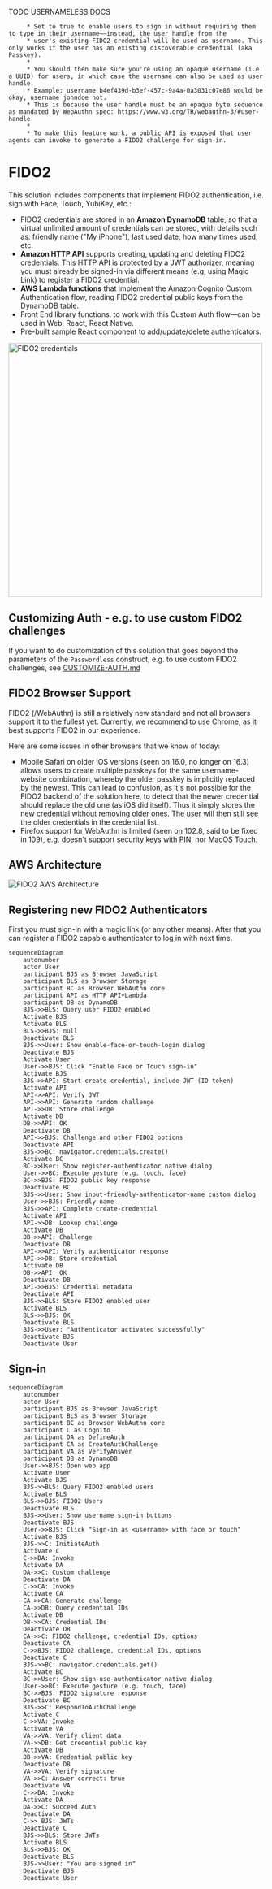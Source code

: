 TODO USERNAMELESS DOCS

         * Set to true to enable users to sign in without requiring them to type in their username––instead, the user handle from the
         * user's existing FIDO2 credential will be used as username. This only works if the user has an existing discoverable credential (aka Passkey).
         *
         * You should then make sure you're using an opaque username (i.e. a UUID) for users, in which case the username can also be used as user handle.
         * Example: username b4ef439d-b3ef-457c-9a4a-0a3031c07e86 would be okay, username johndoe not.
         * This is because the user handle must be an opaque byte sequence as mandated by WebAuthn spec: https://www.w3.org/TR/webauthn-3/#user-handle
         *
         * To make this feature work, a public API is exposed that user agents can invoke to generate a FIDO2 challenge for sign-in.

# FIDO2

This solution includes components that implement FIDO2 authentication, i.e. sign with Face, Touch, YubiKey, etc.:

- FIDO2 credentials are stored in an **Amazon DynamoDB** table, so that a virtual unlimited amount of credentials can be stored, with details such as: friendly name ("My iPhone"), last used date, how many times used, etc.
- **Amazon HTTP API** supports creating, updating and deleting FIDO2 credentials. This HTTP API is protected by a JWT authorizer, meaning you must already be signed-in via different means (e.g, using Magic Link) to register a FIDO2 credential.
- **AWS Lambda functions** that implement the Amazon Cognito Custom Authentication flow, reading FIDO2 credential public keys from the DynamoDB table.
- Front End library functions, to work with this Custom Auth flow––can be used in Web, React, React Native.
- Pre-built sample React component to add/update/delete authenticators.

<img src="./drawings/fido2-authenticators-screenshot.png" alt="FIDO2 credentials" width="500px" />

## Customizing Auth - e.g. to use custom FIDO2 challenges

If you want to do customization of this solution that goes beyond the parameters of the `Passwordless` construct, e.g. to use custom FIDO2 challenges, see [CUSTOMIZE-AUTH.md](./CUSTOMIZE-AUTH.md)

## FIDO2 Browser Support

FIDO2 (/WebAuthn) is still a relatively new standard and not all browsers support it to the fullest yet. Currently, we recommend to use Chrome, as it best supports FIDO2 in our experience.

Here are some issues in other browsers that we know of today:

- Mobile Safari on older iOS versions (seen on 16.0, no longer on 16.3) allows users to create multiple passkeys for the same username-website combination, whereby the older passkey is implicitly replaced by the newest. This can lead to confusion, as it's not possible for the FIDO2 backend of the solution here, to detect that the newer credential should replace the old one (as iOS did itself). Thus it simply stores the new credential without removing older ones. The user will then still see the older credentials in the credential list.
- Firefox support for WebAuthn is limited (seen on 102.8, said to be fixed in 109), e.g. doesn't support security keys with PIN, nor MacOS Touch.

## AWS Architecture

![FIDO2 AWS Architecture](./drawings/fido2.png)

## Registering new FIDO2 Authenticators

First you must sign-in with a magic link (or any other means). After that you can register a FIDO2 capable authenticator to log in with next time.

```mermaid
sequenceDiagram
    autonumber
    actor User
    participant BJS as Browser JavaScript
    participant BLS as Browser Storage
    participant BC as Browser WebAuthn core
    participant API as HTTP API+Lambda
    participant DB as DynamoDB
    BJS->>BLS: Query user FIDO2 enabled
    Activate BJS
    Activate BLS
    BLS->>BJS: null
    Deactivate BLS
    BJS->>User: Show enable-face-or-touch-login dialog
    Deactivate BJS
    Activate User
    User->>BJS: Click "Enable Face or Touch sign-in"
    Activate BJS
    BJS->>API: Start create-credential, include JWT (ID token)
    Activate API
    API->>API: Verify JWT
    API->>API: Generate random challenge
    API->>DB: Store challenge
    Activate DB
    DB->>API: OK
    Deactivate DB
    API->>BJS: Challenge and other FIDO2 options
    Deactivate API
    BJS->>BC: navigator.credentials.create()
    Activate BC
    BC->>User: Show register-authenticator native dialog
    User->>BC: Execute gesture (e.g. touch, face)
    BC->>BJS: FIDO2 public key response
    Deactivate BC
    BJS->>User: Show input-friendly-authenticator-name custom dialog
    User->>BJS: Friendly name
    BJS->>API: Complete create-credential
    Activate API
    API->>DB: Lookup challenge
    Activate DB
    DB->>API: Challenge
    Deactivate DB
    API->>API: Verify authenticator response
    API->>DB: Store credential
    Activate DB
    DB->>API: OK
    Deactivate DB
    API->>BJS: Credential metadata
    Deactivate API
    BJS->>BLS: Store FIDO2 enabled user
    Activate BLS
    BLS->>BJS: OK
    Deactivate BLS
    BJS->>User: "Authenticator activated successfully"
    Deactivate BJS
    Deactivate User
```

## Sign-in

```mermaid
sequenceDiagram
    autonumber
    actor User
    participant BJS as Browser JavaScript
    participant BLS as Browser Storage
    participant BC as Browser WebAuthn core
    participant C as Cognito
    participant DA as DefineAuth
    participant CA as CreateAuthChallenge
    participant VA as VerifyAnswer
    participant DB as DynamoDB
    User->>BJS: Open web app
    Activate User
    Activate BJS
    BJS->>BLS: Query FIDO2 enabled users
    Activate BLS
    BLS->>BJS: FIDO2 Users
    Deactivate BLS
    BJS->>User: Show username sign-in buttons
    Deactivate BJS
    User->>BJS: Click "Sign-in as <username> with face or touch"
    Activate BJS
    BJS->>C: InitiateAuth
    Activate C
    C->>DA: Invoke
    Activate DA
    DA->>C: Custom challenge
    Deactivate DA
    C->>CA: Invoke
    Activate CA
    CA->>CA: Generate challenge
    CA->>DB: Query credential IDs
    Activate DB
    DB->>CA: Credential IDs
    Deactivate DB
    CA->>C: FIDO2 challenge, credential IDs, options
    Deactivate CA
    C->>BJS: FIDO2 challenge, credential IDs, options
    Deactivate C
    BJS->>BC: navigator.credentials.get()
    Activate BC
    BC->>User: Show sign-use-authenticator native dialog
    User->>BC: Execute gesture (e.g. touch, face)
    BC->>BJS: FIDO2 signature response
    Deactivate BC
    BJS->>C: RespondToAuthChallenge
    Activate C
    C->>VA: Invoke
    Activate VA
    VA->>VA: Verify client data
    VA->>DB: Get credential public key
    Activate DB
    DB->>VA: Credential public key
    Deactivate DB
    VA->>VA: Verify signature
    VA->>C: Answer correct: true
    Deactivate VA
    C->>DA: Invoke
    Activate DA
    DA->>C: Succeed Auth
    Deactivate DA
    C->> BJS: JWTs
    Deactivate C
    BJS->>BLS: Store JWTs
    Activate BLS
    BLS->>BJS: OK
    Deactivate BLS
    BJS->>User: "You are signed in"
    Deactivate BJS
    Deactivate User
```
